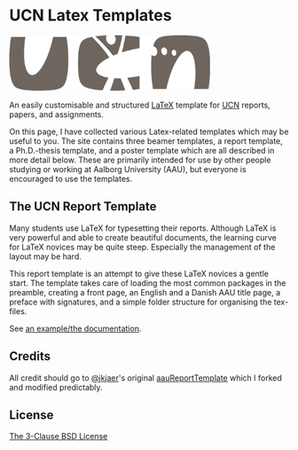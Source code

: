 # UCN Latex Templates
<p float="left">
  <img src="img/UCN-hovedlogo.png" height="100"/>
</p>

An easily customisable and structured [LaTeX](https://www.latex-project.org/) template for [UCN](https://ucn.dk) reports, papers, and assignments.

On this page, I have collected various Latex-related templates which may be useful to you. The site contains three beamer templates, a report template, a Ph.D.-thesis template, and a poster template which are all described in more detail below. These are primarily intended for use by other people studying or working at Aalborg University (AAU), but everyone is encouraged to use the templates.

## The UCN Report Template
 Many students use LaTeX for typesetting their reports. Although LaTeX is very powerful and able to create beautiful documents, the learning curve for LaTeX novices may be quite steep. Especially the management of the layout may be hard.

This report template is an attempt to give these LaTeX novices a gentle start. The template takes care of loading the most common packages in the preamble, creating a front page, an English and a Danish AAU title page, a preface with signatures, and a simple folder structure for organising the tex-files.

See [an example/the documentation](aauReportTemplate/master.pdf).


## Credits

All credit should go to [@jkjaer](https://github.com/jkjaer)'s original [aauReportTemplate](https://github.com/jkjaer/aauLatexTemplates) which I forked and modified predictably.

## License

[The 3-Clause BSD License](LICENSE)
